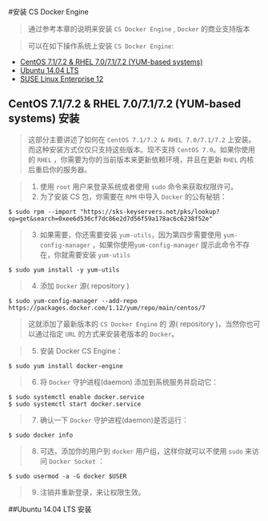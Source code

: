 #安装 CS Docker Engine

>通过参考本章的说明来安装 `CS Docker Engine` , `Docker` 的商业支持版本

>可以在如下操作系统上安装 `CS Docker Engine`:

- [CentOS 7.1/7.2 & RHEL 7.0/7.1/7.2 (YUM-based systems)]()
- [Ubuntu 14.04 LTS]()
- [SUSE Linux Enterprise 12]()

## CentOS 7.1/7.2 & RHEL 7.0/7.1/7.2 (YUM-based systems) 安装 

>这部分主要讲述了如何在  `CentOS 7.1/7.2 & RHEL 7.0/7.1/7.2` 上安装。而这种安装方式仅仅只支持这些版本。现不支持 `CentOS 7.0`。如果你使用的 `RHEL` ，你需要为你的当前版本来更新依赖环境，并且在更新 `RHEL` 内核后重启你的服务器。

>1. 使用 `root` 用户来登录系统或者使用 `sudo` 命令来获取权限许可。
>2. 为了安装 CS 包，你需要在 `RPM` 中导入 `Docker` 的公有秘钥：

	$ sudo rpm --import "https://sks-keyservers.net/pks/lookup?op=get&search=0xee6d536cf7dc86e2d7d56f59a178ac6c6238f52e"

>3. 如果需要，你还需要安装 `yum-utils`，因为第四步需要使用 `yum-config-manager` ，如果你使用`yum-config-manager` 提示此命令不存在，你就需要安装 `yum-utils`

	$ sudo yum install -y yum-utils

>4. 添加 `Docker` 源( repository )

	$ sudo yum-config-manager --add-repo https://packages.docker.com/1.12/yum/repo/main/centos/7

> 这就添加了最新版本的 `CS Docker Engine` 的 源( repository )，当然你也可以通过指定 `URL` 的方式来安装老版本的 `Docker`。

>5. 安装 Docker CS Engine：
	
	$ sudo yum install docker-engine

>6. 将 `Docker` 守护进程(daemon) 添加到系统服务并启动它：
	
	$ sudo systemctl enable docker.service
	$ sudo systemctl start docker.service

>7. 确认一下 `Docker` 守护进程(daemon)是否运行：

	$ sudo docker info

>8. 可选，添加你的用户到 `docker` 用户组，这样你就可以不使用 `sudo` 来访问 `Docker Socket` ：

	$ sudo usermod -a -G docker $USER

>9. 注销并重新登录，来让权限生效。

##Ubuntu 14.04 LTS 安装




